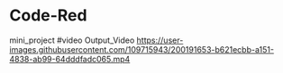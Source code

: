 # Code-Red
mini_project
#video
Output_Video
https://user-images.githubusercontent.com/109715943/200191653-b621ecbb-a151-4838-ab99-64dddfadc065.mp4

